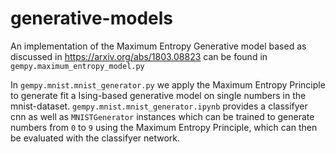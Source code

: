 # generative-models

An implementation of the Maximum Entropy Generative model based as discussed in https://arxiv.org/abs/1803.08823 can be found in `gempy.maximum_entropy_model.py`

In `gempy.mnist.mnist_generator.py` we apply the Maximum Entropy Principle to generate fit a Ising-based generative model on single numbers in the mnist-dataset. `gempy.mnist.mnist_generator.ipynb` provides a classifyer cnn as well as `MNISTGenerator` instances which can be trained to generate numbers from `0` to `9` using the Maximum Entropy Principle, which can then be evaluated with the classifyer network.

